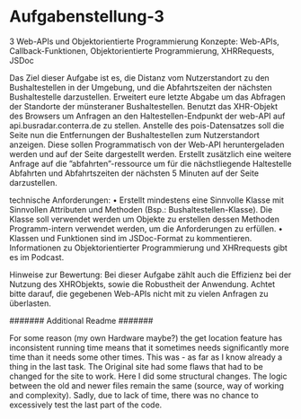# Aufgabenstellung-3

3 Web-APIs und Objektorientierte Programmierung
Konzepte: Web-APIs, Callback-Funktionen, Objektorientierte Programmierung, XHRRequests, JSDoc

Das Ziel dieser Aufgabe ist es, die Distanz vom Nutzerstandort zu den Bushaltestellen in der Umgebung,
und die Abfahrtszeiten der nächsten Bushaltestelle darzustellen.
Erweitert eure letzte Abgabe um das Abfragen der Standorte der münsteraner Bushaltestellen. Benutzt das XHR-Objekt
des Browsers um Anfragen an den Haltestellen-Endpunkt der web-API auf api.busradar.conterra.de zu stellen.
Anstelle des pois-Datensatzes soll die Seite nun die Entfernungen der Bushaltestellen zum Nutzerstandort anzeigen. 
Diese sollen Programmatisch von der Web-API heruntergeladen werden und auf der Seite dargestellt werden.
Erstellt zusätzlich eine weitere Anfrage auf die ”abfahrten”-ressource um für die nächstliegende Haltestelle Abfahrten 
und Abfahrtszeiten der nächsten 5 Minuten auf der Seite darzustellen.

technische Anforderungen:
• Erstellt mindestens eine Sinnvolle Klasse mit Sinnvollen Attributen und Methoden (Bsp.: Bushaltestellen-Klasse). Die Klasse
  soll verwendet werden um Objekte zu erstellen dessen Methoden Programm-intern verwendet werden, um die Anforderungen zu
  erfüllen. 
• Klassen und Funktionen sind im JSDoc-Format zu kommentieren.
  Informationen zu Objektorientierter Programmierung und XHRrequests gibt es im Podcast.
  
Hinweise zur Bewertung:
Bei dieser Aufgabe zählt auch die Effizienz bei der Nutzung des XHRObjekts, sowie die Robustheit der Anwendung. Achtet bitte darauf,
die gegebenen Web-APIs nicht mit zu vielen Anfragen zu überlasten.

####### Additional Readme #######

For some reason (my own Hardware maybe?) the get location feature has inconsistent running time means that it sometimes needs significantly more time than it needs some other times. This was - as far as I know already a thing in the last task.
The Original site had some flaws that had to be changed for the site to work. Here I did some structural changes. The logic between the old and newer files remain the same (source, way of working and complexity).
Sadly, due to lack of time, there was no chance to excessively test the last part of the code.


